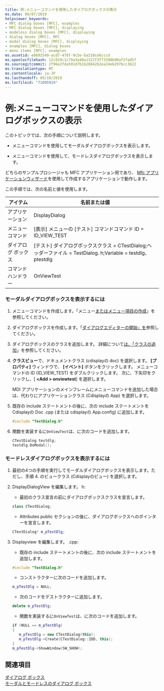 ```yaml
---
title: 例:メニューコマンドを使用したダイアログボックスの表示
ms.date: 09/07/2019
helpviewer_keywords:
- MFC dialog boxes [MFC], examples
- MFC dialog boxes [MFC], displaying
- modeless dialog boxes [MFC], displaying
- dialog boxes [MFC], MFC
- modal dialog boxes [MFC], displaying
- examples [MFC], dialog boxes
- menu items [MFC], examples
ms.assetid: e8692549-acd7-478f-9c5e-ba310ce8cccd
ms.openlocfilehash: 12c919c1c79a3e40a1322f3f73398b90af2fad5f
ms.sourcegitcommit: 2f96e2fda591d7b1b28842b2ea24e6297bcc3622
ms.translationtype: MT
ms.contentlocale: ja-JP
ms.lasthandoff: 09/18/2019
ms.locfileid: "71095919"
---
```

# <a name="example-displaying-a-dialog-box-via-a-menu-command"></a>例:メニューコマンドを使用したダイアログボックスの表示

このトピックでは、次の手順について説明します。

- メニューコマンドを使用してモーダルダイアログボックスを表示します。

- メニューコマンドを使用して、モードレスダイアログボックスを表示します。

どちらのサンプルプロシージャも MFC アプリケーション用であり、 [Mfc アプリケーションウィザード](../mfc/reference/mfc-application-wizard.md)を使用して作成するアプリケーションで動作します。

この手順では、次の名前と値を使用します。

|アイテム|名前または値|
|----------|-------------------|
|アプリケーション|DisplayDialog|
|メニューコマンド|[表示] メニューの [テスト] コマンドコマンド ID = ID_VIEW_TEST|
|ダイアログ ボックス|[テスト] ダイアログボックスクラス = CTestDialog;ヘッダーファイル = TestDialog. h;Variable = testdlg、ptestdlg|
|コマンドハンドラー|OnViewTest|

### <a name="to-display-a-modal-dialog-box"></a>モーダルダイアログボックスを表示するには

1. メニューコマンドを作成します。「メニュー[またはメニュー項目の作成](../windows/creating-a-menu.md)」を参照してください。

1. ダイアログボックスを作成します。「[ダイアログエディターの開始」を](../windows/creating-a-new-dialog-box.md)参照してください。

1. ダイアログボックスのクラスを追加します。 詳細について[は、「クラスの追加](../ide/adding-a-class-visual-cpp.md)」を参照してください。

1. **クラスビュー**で、ドキュメントクラス (cdisplayの doc) を選択します。 **[プロパティ]** ウィンドウで、 **[イベント]** ボタンをクリックします。 メニューコマンドの ID (ID_VIEW_TEST) をダブルクリックします。 次に、下矢印をクリックし、[  **\<Add > onviewtest**] を選択します。

   MDI アプリケーションのメインフレームにメニューコマンドを追加した場合は、代わりにアプリケーションクラス (Cdisplayの App) を選択します。

1. 既存の include ステートメントの後に、次の include ステートメントを Cdisplayの Doc .cpp (または cdisplayの App.config) に追加します。

   ```cpp
   #include "TestDialog.h"
   ```

1. 関数を実装するに`OnViewTest`は、に次のコードを追加します。

   ```cpp
   CTestDialog testdlg;
   testdlg.DoModal(); 
   ```

### <a name="to-display-a-modeless-dialog-box"></a>モードレスダイアログボックスを表示するには

1. 最初の4つの手順を実行してモーダルダイアログボックスを表示します。ただし、手順 4. のビュークラス (Cdisplayのビュー) を選択します。

1. DisplayDialogView を編集します。 h:

   - 最初のクラス宣言の前にダイアログボックスクラスを宣言します。

   ```cpp
   class CTestDialog;
   ```

   - Attributes public セクションの後に、ダイアログボックスへのポインターを宣言します。

   ```cpp
   CTestDialog* m_pTestDlg;
   ```

1. Displayview を編集します。 .cpp:

   - 既存の include ステートメントの後に、次の include ステートメントを追加します。

   ```cpp
   #include "TestDialog.h"
   ```

   - コンストラクターに次のコードを追加します。

   ```cpp
   m_pTestDlg = NULL;
   ```

   - 次のコードをデストラクターに追加します。

   ```cpp
   delete m_pTestDlg;
   ```

   - 関数を実装するに`OnViewTest`は、に次のコードを追加します。

   ```cpp
   if (NULL == m_pTestDlg)
   {
      m_pTestDlg = new CTestDialog(this);
      m_pTestDlg->Create(CTestDialog::IDD, this);
   }
   m_pTestDlg->ShowWindow(SW_SHOW);
   ```

## <a name="see-also"></a>関連項目

[ダイアログ ボックス](../mfc/dialog-boxes.md)<br/>
[モーダルとモードレスのダイアログ ボックス](../mfc/modal-and-modeless-dialog-boxes.md)
